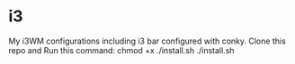 # i3
My i3WM configurations including i3 bar configured with conky.
Clone this repo and Run this command:
chmod +x ./install.sh
./install.sh
